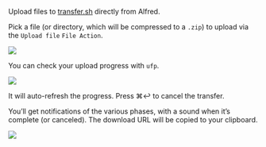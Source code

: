 Upload files to [transfer.sh](https://transfer.sh/) directly from Alfred.

Pick a file (or directory, which will be compressed to a `.zip`) to upload via the `Upload file` `File Action`.

![](http://i.imgur.com/3jmzNse.png)

You can check your upload progress with `ufp`.

![](https://i.imgur.com/2WU6Quf.png)

It will auto-refresh the progress. Press ⌘↩ to cancel the transfer.

You’ll get notifications of the various phases, with a sound when it’s complete (or canceled). The download URL will be copied to your clipboard.

![](https://i.imgur.com/PkunyPD.png)
